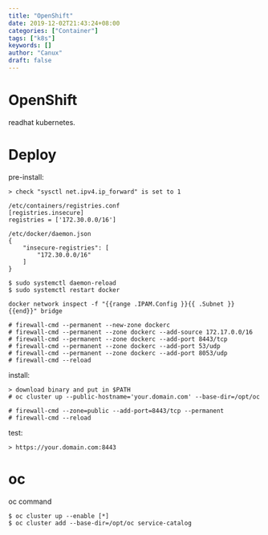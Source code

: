 ```yaml
---
title: "OpenShift"
date: 2019-12-02T21:43:24+08:00
categories: ["Container"]
tags: ["k8s"]
keywords: []
author: "Canux"
draft: false
---
```


# OpenShift

readhat kubernetes.

# Deploy

pre-install:

    > check "sysctl net.ipv4.ip_forward" is set to 1

    /etc/containers/registries.conf
    [registries.insecure]
    registries = ['172.30.0.0/16']

    /etc/docker/daemon.json
    {
        "insecure-registries": [
            "172.30.0.0/16"
        ]
    }

    $ sudo systemctl daemon-reload
    $ sudo systemctl restart docker

    docker network inspect -f "{{range .IPAM.Config }}{{ .Subnet }}{{end}}" bridge

    # firewall-cmd --permanent --new-zone dockerc
    # firewall-cmd --permanent --zone dockerc --add-source 172.17.0.0/16
    # firewall-cmd --permanent --zone dockerc --add-port 8443/tcp
    # firewall-cmd --permanent --zone dockerc --add-port 53/udp
    # firewall-cmd --permanent --zone dockerc --add-port 8053/udp
    # firewall-cmd --reload

install:

    > download binary and put in $PATH
    # oc cluster up --public-hostname='your.domain.com' --base-dir=/opt/oc

    # firewall-cmd --zone=public --add-port=8443/tcp --permanent
    # firewall-cmd --reload

test:

    > https://your.domain.com:8443

# oc

oc command

    $ oc cluster up --enable [*]
    $ oc cluster add --base-dir=/opt/oc service-catalog
